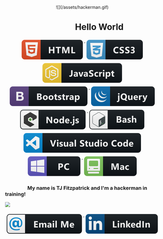 <div align="center">
  ![](/assets/hackerman.gif)
</div>

# &emsp; &emsp; &emsp; &emsp; &emsp; &emsp; &ensp; Hello World

<div align="center">
<a href="#">
    <img src="./assets/svg/dev/languages/html.svg" alt="html" style="vertical-align:top; margin:6px 4px">
  </a>
  <a href="#">
    <img src="./assets/svg/dev/languages/css3.svg" alt="css3" style="vertical-align:top; margin:6px 4px">
  </a>    
   <a href="#">
    <img src="./assets/svg/dev/languages/js.svg" alt="js" style="vertical-align:top; margin:6px 4px">
  </a>  
  <a href="#">
    <img src="./assets/svg/dev/frameworks/bootstrap.svg" alt="bootstrap" style="vertical-align:top; margin:6px 4px">
  </a>  
   <a href="#">
    <img src="./assets/svg/dev/frameworks/jquery.svg" alt="jquery" style="vertical-align:top; margin:6px 4px">
  </a>  
 <a href="#">
    <img src="./assets/svg/dev/frameworks/nodejs_larger.svg" alt="nodejs_larger" style="vertical-align:top; margin:6px 4px">
  </a>  
   <a href="#">
    <img src="./assets/svg/dev/tools/bash.svg" alt="bash" style="vertical-align:top; margin:6px 4px">
  </a> 
  <a href="#">
    <img src="./assets/svg/dev/tools/visualstudio_code.svg" alt="visualstudio_code" style="vertical-align:top; margin:6px 4px">
  </a> 
  <a href="#">
    <img src="./assets/svg/devices/pc.svg" alt="pc" style="vertical-align:top; margin:6px 4px">
  </a>  
  <a href="#">
    <img src="./assets/svg/devices/mac.svg" alt="mac" style="vertical-align:top; margin:6px 4px">
  </a>  
</div>

### &emsp; &emsp; &emsp; &ensp; My name is TJ Fitzpatrick and I'm a hackerman in training!

![](https://github-readme-stats.vercel.app/api?username=TJFitz&show_icons=true&hide_border=true)

<div align="center">
<a href="mailto:tjfitz@comcast.net">
    <img src="./assets/svg/social/email_me.svg" alt="email_me" style="vertical-align:top; margin:6px 4px">
  </a>  
   <a href="https://www.linkedin.com/in/tj-fitzpatrick-4a07941a8/">
    <img src="./assets/svg/social/linkedin.svg" alt="linkedin" style="vertical-align:top; margin:6px 4px">
  </a>  
</div>
